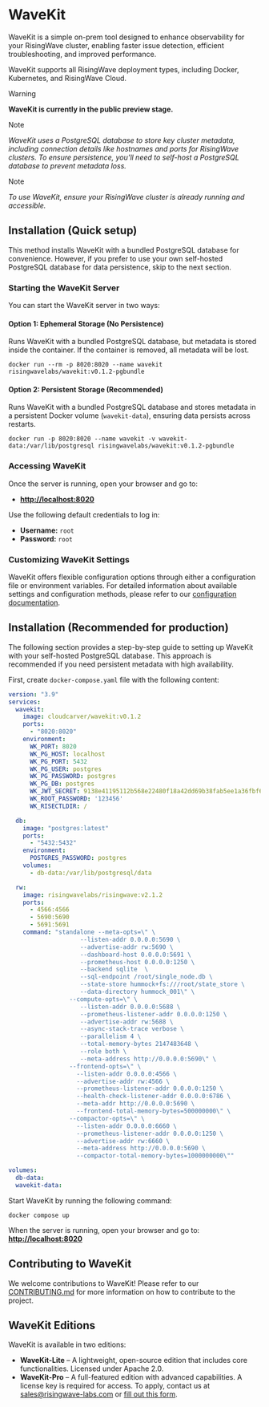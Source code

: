 # WaveKit

WaveKit is a simple on-prem tool designed to enhance observability for your RisingWave cluster, enabling faster issue detection, efficient troubleshooting, and improved performance.

WaveKit supports all RisingWave deployment types, including Docker, Kubernetes, and RisingWave Cloud.

> [!WARNING]
> **WaveKit is currently in the public preview stage.**

> [!NOTE]
> _WaveKit uses a PostgreSQL database to store key cluster metadata, including connection details like hostnames and ports for RisingWave clusters. To ensure persistence, you’ll need to self-host a PostgreSQL database to prevent metadata loss._

> [!NOTE]
> _To use WaveKit, ensure your RisingWave cluster is already running and accessible._


## Installation (Quick setup)

This method installs WaveKit with a bundled PostgreSQL database for convenience. However, if you prefer to use your own self-hosted PostgreSQL database for data persistence, skip to the next section.  

### **Starting the WaveKit Server**  

You can start the WaveKit server in two ways:  

#### **Option 1: Ephemeral Storage (No Persistence)**  
Runs WaveKit with a bundled PostgreSQL database, but metadata is stored inside the container. If the container is removed, all metadata will be lost.  

```shell
docker run --rm -p 8020:8020 --name wavekit risingwavelabs/wavekit:v0.1.2-pgbundle
```

#### **Option 2: Persistent Storage (Recommended)**  
Runs WaveKit with a bundled PostgreSQL database and stores metadata in a persistent Docker volume (`wavekit-data`), ensuring data persists across restarts.  

```shell
docker run -p 8020:8020 --name wavekit -v wavekit-data:/var/lib/postgresql risingwavelabs/wavekit:v0.1.2-pgbundle
```

### **Accessing WaveKit**  

Once the server is running, open your browser and go to:  

- **[http://localhost:8020](http://localhost:8020)**  

Use the following default credentials to log in:  
- **Username:** `root`  
- **Password:** `root`  


### Customizing WaveKit Settings

WaveKit offers flexible configuration options through either a configuration file or environment variables. For detailed information about available settings and configuration methods, please refer to our [configuration documentation](docs/config.md).

## Installation (Recommended for production)

The following section provides a step-by-step guide to setting up WaveKit with your self-hosted PostgreSQL database. This approach is recommended if you need persistent metadata with high availability.

First, create `docker-compose.yaml` file with the following content:

```yaml
version: "3.9"
services:
  wavekit:
    image: cloudcarver/wavekit:v0.1.2
    ports:
      - "8020:8020"
    environment:
      WK_PORT: 8020
      WK_PG_HOST: localhost
      WK_PG_PORT: 5432
      WK_PG_USER: postgres
      WK_PG_PASSWORD: postgres
      WK_PG_DB: postgres
      WK_JWT_SECRET: 9138e41195112b568e22480f18a42dd69b38fab5ee1a36fbf63d49b22097d22a
      WK_ROOT_PASSWORD: '123456'
      WK_RISECTLDIR: /

  db: 
    image: "postgres:latest"
    ports:
      - "5432:5432"
    environment:
      POSTGRES_PASSWORD: postgres
    volumes:
      - db-data:/var/lib/postgresql/data

  rw:
    image: risingwavelabs/risingwave:v2.1.2
    ports:
      - 4566:4566
      - 5690:5690
      - 5691:5691
    command: "standalone --meta-opts=\" \
                    --listen-addr 0.0.0.0:5690 \
                    --advertise-addr rw:5690 \
                    --dashboard-host 0.0.0.0:5691 \
                    --prometheus-host 0.0.0.0:1250 \
                    --backend sqlite  \
                    --sql-endpoint /root/single_node.db \
                    --state-store hummock+fs:///root/state_store \
                    --data-directory hummock_001\" \
                 --compute-opts=\" \
                    --listen-addr 0.0.0.0:5688 \
                    --prometheus-listener-addr 0.0.0.0:1250 \
                    --advertise-addr rw:5688 \
                    --async-stack-trace verbose \
                    --parallelism 4 \
                    --total-memory-bytes 2147483648 \
                    --role both \
                    --meta-address http://0.0.0.0:5690\" \
                 --frontend-opts=\" \
                   --listen-addr 0.0.0.0:4566 \
                   --advertise-addr rw:4566 \
                   --prometheus-listener-addr 0.0.0.0:1250 \
                   --health-check-listener-addr 0.0.0.0:6786 \
                   --meta-addr http://0.0.0.0:5690 \
                   --frontend-total-memory-bytes=500000000\" \
                 --compactor-opts=\" \
                   --listen-addr 0.0.0.0:6660 \
                   --prometheus-listener-addr 0.0.0.0:1250 \
                   --advertise-addr rw:6660 \
                   --meta-address http://0.0.0.0:5690 \
                   --compactor-total-memory-bytes=1000000000\""

volumes:
  db-data:
  wavekit-data:

```

Start WaveKit by running the following command:

```shell
docker compose up
```

When the server is running, open your browser and go to: **[http://localhost:8020](http://localhost:8020)**  


## Contributing to WaveKit

We welcome contributions to WaveKit! Please refer to our [CONTRIBUTING.md](CONTRIBUTING.md) for more information on how to contribute to the project.


## WaveKit Editions

WaveKit is available in two editions:  

- **WaveKit-Lite** – A lightweight, open-source edition that includes core functionalities. Licensed under Apache 2.0.  
- **WaveKit-Pro** – A full-featured edition with advanced capabilities. A license key is required for access. To apply, contact us at [sales@risingwave-labs.com](mailto:sales@risingwave-labs.com) or [fill out this form](https://cloud.risingwave.com/auth/license_key/).
